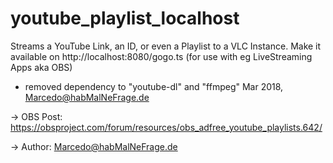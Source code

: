 # youtube_playlist_localhost
	
Streams a YouTube Link, an ID, or even a Playlist to a VLC Instance.
Make it available on http://localhost:8080/gogo.ts (for use with eg LiveStreaming Apps aka OBS)
- removed dependency to "youtube-dl" and "ffmpeg"
Mar 2018, Marcedo@habMalNeFrage.de

-> OBS Post: https://obsproject.com/forum/resources/obs_adfree_youtube_playlists.642/

-> Author: Marcedo@habMalNeFrage.de
